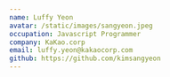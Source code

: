 ```yaml
---
name: Luffy Yeon
avatar: /static/images/sangyeon.jpeg
occupation: Javascript Programmer
company: KaKao.corp
email: luffy.yeon@kakaocorp.com
github: https://github.com/kimsangyeon
---
```

